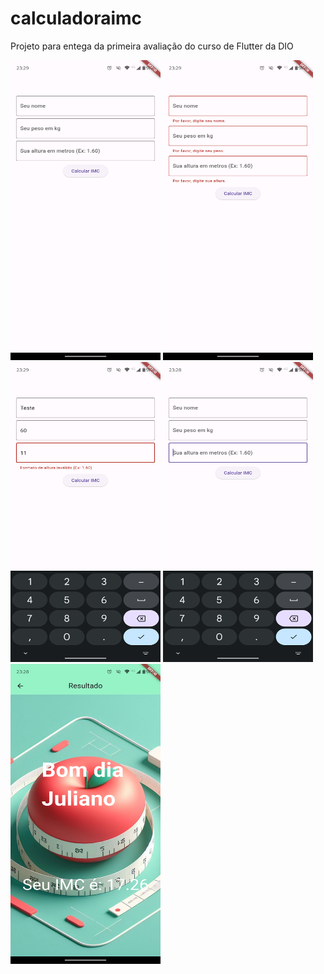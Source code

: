 # calculadoraimc

Projeto para entega da primeira avaliação do curso de Flutter da DIO

<img alt="Home page image" height="480" src="screenshots/1.png" width="240"/>

<img alt="exemplo 1" height="480" src="screenshots/2.png" width="240"/>

<img alt="exemplo 2" height="480" src="screenshots/3.png" width="240"/>

<img alt="exemplo 3" height="480" src="screenshots/4.png" width="240"/>

<img alt="tela de resultado" height="480" src="screenshots/5.png" width="240"/>